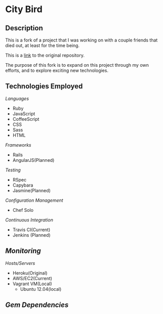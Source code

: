 # City Bird

## Description

This is a fork of a project that I was working on with a couple friends that died out, at least for the time being.

This is a [link](https://github.com/jpark3000/find_a_guide) to the original repository.

The purpose of this fork is to expand on this project through my own efforts, and to explore exciting new technologies.

## Technologies Employed

_Languages_
  - Ruby
  - JavaScript
  - CoffeeScript
  - CSS
  - Sass
  - HTML

_Frameworks_
  - Rails
  - AngularJS(Planned)

_Testing_
  - RSpec
  - Capybara
  - Jasmine(Planned)

_Configuration Management_
  - Chef Solo

_Continuous Integration_
  - Travis CI(Current)
  - Jenkins (Planned)

_Monitoring_
  -

_Hosts/Servers_
  - Heroku(Original)
  - AWS/EC2(Current)
  - Vagrant VM(Local)
    - Ubuntu 12.04(local)

_Gem Dependencies_
  -
